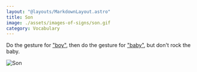 ```yaml
---
layout: "@layouts/MarkdownLayout.astro"
title: Son
image: ./assets/images-of-signs/son.gif
category: Vocabulary
---
```


Do the gesture for ["boy"](./boy),
then do the gesture for ["baby"](./baby),
but don't rock the baby.

![Son](@signs/son.gif)
